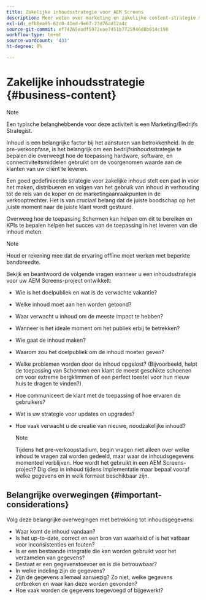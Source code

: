 ```yaml
---
title: Zakelijke inhoudsstrategie voor AEM Screens
description: Meer weten over marketing en zakelijke content-strategie met betrekking tot AEM Screens?
exl-id: efb8ea95-62c0-41ed-9e67-23d76ad12a4c
source-git-commit: ef74265eadf5972eae7451b7725946d8b014c198
workflow-type: tm+mt
source-wordcount: '433'
ht-degree: 0%

---
```


# Zakelijke inhoudsstrategie {#business-content}

>[!NOTE]
>
>Een typische belanghebbende voor deze activiteit is een Marketing/Bedrijfs Strategist.

Inhoud is een belangrijke factor bij het aansturen van betrokkenheid. In de pre-verkoopfase, is het belangrijk om een bedrijfsinhoudsstrategie te bepalen die overweegt hoe de toepassing hardware, software, en connectiviteitsmiddelen gebruikt om de voorgenomen waarde aan de klanten van uw cliënt te leveren.

Een goed gedefinieerde strategie voor zakelijke inhoud stelt een pad in voor het maken, distribueren en volgen van het gebruik van inhoud in verhouding tot de reis van de koper en de marketingaanraakpunten in de verkooptrechter. Het is van cruciaal belang dat de juiste boodschap op het juiste moment naar de juiste klant wordt gestuurd.

Overweeg hoe de toepassing Schermen kan helpen om dit te bereiken en KPIs te bepalen helpen het succes van de toepassing in het leveren van die inhoud meten.

>[!NOTE]
>
>Houd er rekening mee dat de ervaring offline moet werken met beperkte bandbreedte.

Bekijk en beantwoord de volgende vragen wanneer u een inhoudsstrategie voor uw AEM Screens-project ontwikkelt:

* Wie is het doelpubliek en wat is de verwachte vakantie?
* Welke inhoud moet aan hen worden getoond?
* Waar verwacht u inhoud om de meeste impact te hebben?
* Wanneer is het ideale moment om het publiek erbij te betrekken?
* Wie gaat de inhoud maken?
* Waarom zou het doelpubliek om de inhoud moeten geven?
* Welke problemen worden door de inhoud opgelost? (Bijvoorbeeld, helpt de toepassing van Schermen een klant de meest geschikte schoenen om voor extreme bergklimmen of een perfect toestel voor hun nieuw huis te dragen te vinden?)
* Hoe communiceert de klant met de toepassing of hoe ervaren de gebruikers?
* Wat is uw strategie voor updates en upgrades?
* Hoe vaak verwacht u de creatie van nieuwe, noodzakelijke inhoud?

  >[!NOTE]
  >
  >Tijdens het pre-verkoopstadium, begin vragen niet alleen over welke inhoud te vragen zal worden gedeeld, maar waar de inhoudsgegevens momenteel verblijven. Hoe wordt het gebruikt in een AEM Screens-project? Dig diep in inhoud tijdens implementatie maar bepaal vooraf welke gegevens en in welk formaat beschikbaar zijn.

## Belangrijke overwegingen {#important-considerations}

Volg deze belangrijke overwegingen met betrekking tot inhoudsgegevens:

* Waar komt de inhoud vandaan?
* Is het up-to-date, correct en een bron van waarheid of is het vatbaar voor inconsistenties en fouten?
* Is er een bestaande integratie die kan worden gebruikt voor het verzamelen van gegevens?
* Bestaat er een gegevenstoevoer en is die betrouwbaar?
* In welke indeling zijn de gegevens?
* Zijn de gegevens allemaal aanwezig? Zo niet, welke gegevens ontbreken en waar kan deze worden gevonden?
* Hoe vaak worden de gegevens toegevoegd of bijgewerkt?

